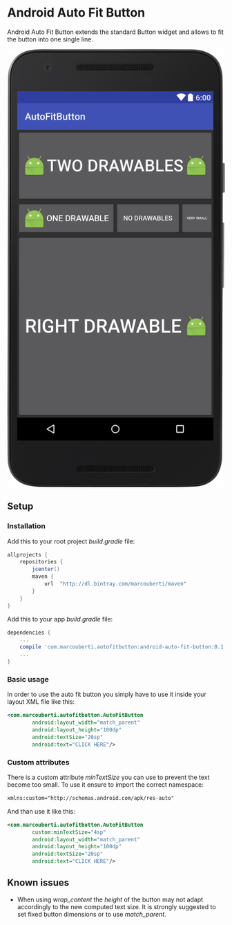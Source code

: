 # Android Auto Fit Button

Android Auto Fit Button extends the standard Button widget and allows to fit the button into one single line.

![](https://raw.githubusercontent.com/marcouberti/android-auto-fit-button/master/images/screen.png)  

## Setup

### Installation

Add this to your root project *build.gradle* file:  
``` groovy
allprojects {
    repositories {
        jcenter()
        maven {
            url  "http://dl.bintray.com/marcouberti/maven"
        }
    }
}
```

Add this to your app *build.gradle* file:  
``` groovy
dependencies {
    ...
    compile 'com.marcouberti.autofitbutton:android-auto-fit-button:0.1.0@aar'
    ...
}
```

### Basic usage
In order to use the auto fit button you simply have to use it inside your layout XML file like this:

```xml
<com.marcouberti.autofitbutton.AutoFitButton
        android:layout_width="match_parent"
        android:layout_height="100dp"
        android:textSize="20sp"
        android:text="CLICK HERE"/>
```

### Custom attributes

There is a custom attribute *minTextSize* you can use to prevent the text become too small. To use it ensure to import the correct namespace:
```xml
xmlns:custom="http://schemas.android.com/apk/res-auto"
```

And than use it like this:
```xml
<com.marcouberti.autofitbutton.AutoFitButton
		custom:minTextSize="4sp"
        android:layout_width="match_parent"
        android:layout_height="100dp"
        android:textSize="20sp"
        android:text="CLICK HERE"/>
```

## Known issues

- When using *wrap_content* the *height* of the button may not adapt accordingly to the new computed text size. It is strongly suggested to set fixed button dimensions or to use *match_parent*.